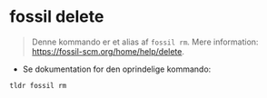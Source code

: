 # fossil delete

> Denne kommando er et alias af `fossil rm`.
> Mere information: <https://fossil-scm.org/home/help/delete>.

- Se dokumentation for den oprindelige kommando:

`tldr fossil rm`
